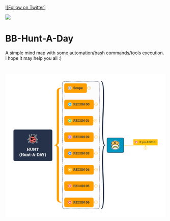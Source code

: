 
[![Follow on Twitter]](https://img.shields.io/twitter/follow/Dheerajmadhukar?style=social)

<a href="https://www.buymeacoffee.com/medheeraj"><img src="https://img.buymeacoffee.com/button-api/?text=Buy me a beer&emoji=🍺&slug=medheeraj&button_colour=FFDD00&font_colour=000000&font_family=Cookie&outline_colour=000000&coffee_colour=ffffff"></a>


# BB-Hunt-A-Day
A simple mind map with some automation/bash commands/tools execution. I hope it may help you all :)

<h1 align="left">
  <img src="me_dheeraj-HUNT-2021.png" alt="Dheerajmadhukar" width="700px"></a>
  <br>
</h1>
